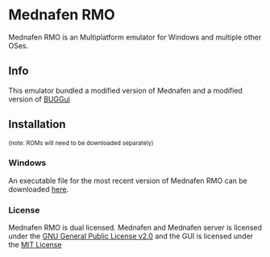 # Mednafen RMO

Mednafen RMO is an Multiplatform emulator for Windows and multiple other OSes.

## Info
This emulator bundled a modified version of Mednafen and a modified version of [BUGGui](https://github.com/SpectatorQL/BugGUI)

## Installation
<sub>(note: ROMs will need to be downloaded separately)</sub>

### Windows

An executable file for the most recent version of Mednafen RMO can be downloaded [here](https://www.nintendonetplay.ml/mednafen-download.html).

### License
Mednafen RMO is dual licensed. Mednafen and Mednafen server is licensed under the [GNU General Public License v2.0](https://www.gnu.org/licenses/old-licenses/gpl-2.0.en.html) and the GUI is licensed under the [MIT License](https://opensource.org/licenses/MIT)
